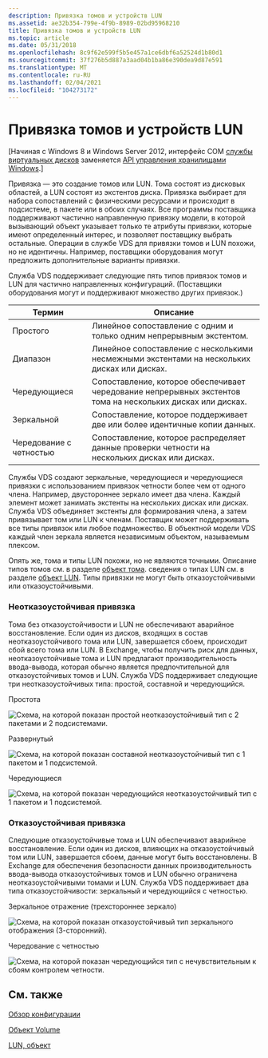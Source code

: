 ```yaml
---
description: Привязка томов и устройств LUN
ms.assetid: ae32b354-799e-4f9b-8989-02bd95968210
title: Привязка томов и устройств LUN
ms.topic: article
ms.date: 05/31/2018
ms.openlocfilehash: 8c9f62e599f5b5e457a1ce6dbf6a52524d1b80d1
ms.sourcegitcommit: 37f276b5d887a3aad04b1ba86e390dea9d87e591
ms.translationtype: MT
ms.contentlocale: ru-RU
ms.lasthandoff: 02/04/2021
ms.locfileid: "104273172"
---
```

# <a name="volume-and-lun-binding"></a>Привязка томов и устройств LUN

\[Начиная с Windows 8 и Windows Server 2012, интерфейс COM [службы виртуальных дисков](virtual-disk-service-portal.md) заменяется [API управления хранилищами Windows](/previous-versions/windows/desktop/stormgmt/windows-storage-management-api-portal).\]

Привязка — это создание томов или LUN. Тома состоят из дисковых областей, а LUN состоят из экстентов диска. Привязка выбирает для набора сопоставлений с физическими ресурсами и происходит в подсистеме, в пакете или в обоих случаях. Все программы поставщика поддерживают частично направленную привязку модели, в которой вызывающий объект указывает только те атрибуты привязки, которые имеют определенный интерес, и позволяет поставщику выбрать остальные. Операции в службе VDS для привязки томов и LUN похожи, но не идентичны. Например, поставщики оборудования могут предложить дополнительные варианты привязки.

Служба VDS поддерживает следующие пять типов привязок томов и LUN для частично направленных конфигураций. (Поставщики оборудования могут и поддерживают множество других привязок.)



| Термин                                                                                                                                             | Описание                                                                                    |
|--------------------------------------------------------------------------------------------------------------------------------------------------|------------------------------------------------------------------------------------------------|
| <span id="Simple"></span><span id="simple"></span><span id="SIMPLE"></span>Простого<br/>                                                     | Линейное сопоставление с одним и только одним непрерывным экстентом.<br/>                             |
| <span id="Spanned"></span><span id="spanned"></span><span id="SPANNED"></span>Диапазон<br/>                                                 | Линейное сопоставление с несколькими несмежными экстентами на нескольких дисках или дисках.<br/> |
| <span id="Striped"></span><span id="striped"></span><span id="STRIPED"></span>Чередующиеся<br/>                                                 | Сопоставление, которое обеспечивает чередование непрерывных экстентов тома на нескольких дисках или дисках.<br/> |
| <span id="Mirrored"></span><span id="mirrored"></span><span id="MIRRORED"></span>Зеркальной<br/>                                             | Сопоставление, которое поддерживает две или более идентичные копии данных.<br/>                           |
| <span id="Striped_with_parity"></span><span id="striped_with_parity"></span><span id="STRIPED_WITH_PARITY"></span>Чередование с четностью<br/> | Сопоставление, которое распределяет данные проверки четности на нескольких дисках или дисках.<br/>  |



 

Службы VDS создают зеркальные, чередующиеся и чередующиеся привязки с использованием привязок четности более чем от одного члена. Например, двустороннее зеркало имеет два члена. Каждый элемент может занимать экстенты на нескольких дисках или дисках. Служба VDS объединяет экстенты для формирования члена, а затем привязывает том или LUN к членам. Поставщик может поддерживать все типы привязок или любое подмножество. В объектной модели VDS каждый член зеркала является независимым объектом, называемым плексом.

Опять же, тома и типы LUN похожи, но не являются точными. Описание типов томов см. в разделе [объект тома](volume-object.md). сведения о типах LUN см. в разделе [объект LUN](lun-object.md). Типы привязки не могут быть отказоустойчивыми или отказоустойчивыми.

### <a name="non-fault-tolerant-binding"></a>Неотказоустойчивая привязка

Тома без отказоустойчивости и LUN не обеспечивают аварийное восстановление. Если один из дисков, входящих в состав неотказоустойчивого тома или LUN, завершается сбоем, происходит сбой всего тома или LUN. В Exchange, чтобы получить риск для данных, неотказоустойчивые тома и LUN предлагают производительность ввода-вывода, которая обычно является предпочтительной для отказоустойчивых томов и LUN. Служба VDS поддерживает следующие три неотказоустойчивых типа: простой, составной и чередующийся.

Простота

![Схема, на которой показан простой неотказоустойчивый тип с 2 пакетами и 2 подсистемами.](images/vdssimplelunvol.png)

Развернутый

![Схема, на которой показан составной неотказоустойчивый тип с 1 пакетом и 1 подсистемой.](images/vdsspanlunvol.png)

Чередующиеся

![Схема, на которой показан чередующийся неотказоустойчивый тип с 1 пакетом и 1 подсистемой.](images/vdsstripelunvol.png)

### <a name="fault-tolerant-binding"></a>Отказоустойчивая привязка

Следующие отказоустойчивые тома и LUN обеспечивают аварийное восстановление. Если один из дисков, влияющих на отказоустойчивый том или LUN, завершается сбоем, данные могут быть восстановлены. В Exchange для обеспечения безопасности данных производительность ввода-вывода отказоустойчивых томов и LUN обычно ограничена неотказоустойчивыми томами и LUN. Служба VDS поддерживает два типа отказоустойчивости: зеркальный и чередующийся с четностью.

Зеркальное отражение (трехстороннее зеркало)

![Схема, на которой показан отказоустойчивый тип зеркального отображения (3-сторонний).](images/vdsmirrorlunvol.png)

Чередование с четностью

![Схема, на которой показан чередующийся тип с нечувствительным к сбоям контролем четности.](images/vdsstripeparitylunvol.png)

## <a name="related-topics"></a>См. также

<dl> <dt>

[Обзор конфигурации](configuration.md)
</dt> <dt>

[Объект Volume](volume-object.md)
</dt> <dt>

[LUN, объект](lun-object.md)
</dt> </dl>

 

